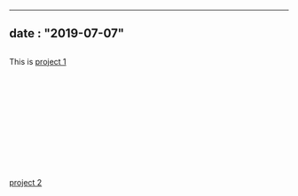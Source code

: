 
---
date : "2019-07-07"
---
## 

<a name="project1"></a>

This is [project 1](details/first-project)
</br>
</br>
</br>
</br>
</br>
</br>
</br>
</br>
</br>
</br>
</br>
</br>


<a name="project2"></a>



[project 2](details/second-project)